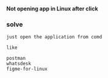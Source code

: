 #### Not opening app in Linux after click

### solve

```text
just open the application from comd

like

postman
whatsdesk
figme-for-linux
```
